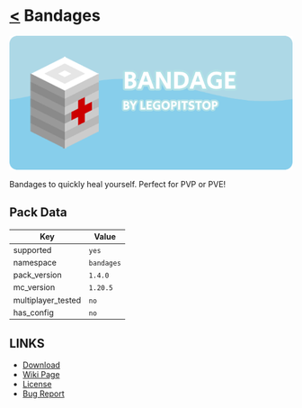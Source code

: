 # [<](../README.md) Bandages

![alt](banner.png)

Bandages to quickly heal yourself. Perfect for PVP or PVE!

## Pack Data

| Key                | Value      |
| ------------------ | ---------- |
| supported          | `yes`      |
| namespace          | `bandages` |
| pack_version       | `1.4.0`    |
| mc_version         | `1.20.5`   |
| multiplayer_tested | `no`       |
| has_config         | `no`       |

## LINKS

- [Download](https://www.curseforge.com/minecraft/customization/bandages-datapack-edition)
- [Wiki Page](https://github.com/legopitstop/Datapacks/wiki)
- [License](https://legopitstop.weebly.com/legopitstops-common-license-v2.html)
- [Bug Report](https://github.com/legopitstop/Datapacks/issues)

